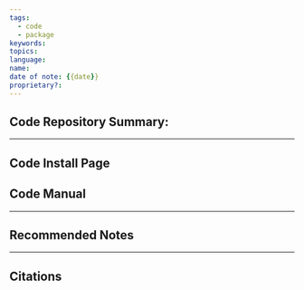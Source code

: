 ```yaml
---
tags: 
  - code
  - package
keywords: 
topics: 
language: 
name: 
date of note: {{date}}
proprietary?:
---
```


## Code Repository Summary:





******
## Code Install Page




## Code Manual







-----------
##  Recommended Notes




-----------
## Citations